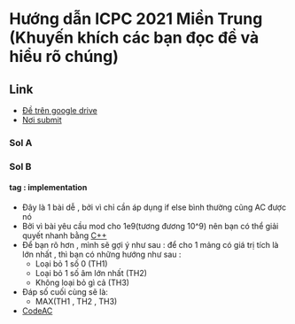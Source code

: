 ﻿# Hướng dẫn ICPC 2021 Miền Trung (Khuyến khích các bạn đọc đề và hiểu rõ chúng)

## Link
* [Đề trên google drive](https://drive.google.com/drive/folders/1VNTlFeD6VBEb2JIwNzEntjIBU6_EBA9W)
* [Nơi submit](https://oj.vnoi.info/contest/icpc21_mt)

### Sol A

### Sol B 
#### tag : implementation 
* Đây là 1 bài dễ , bởi vì chỉ cần áp dụng if else bình thường cũng AC được nó
* Bởi vì bài yêu cầu mod cho 1e9(tương đương 10^9) nên bạn có thể giải quyết nhanh bằng [C++](https://vi.wikipedia.org/wiki/C%2B%2B)
* Để bạn rõ hơn , mình sẽ gợi ý như sau : để cho 1 mảng có giá trị tích là lớn nhất , thì
bạn có những hướng như sau :
	* Loại bỏ 1 số 0 (TH1)
	* Loại bỏ 1 số âm lớn nhất (TH2)
	* Không loại bỏ gì cả (TH3) 
* Đáp số cuối cùng sẽ là:
	* MAX(TH1 , TH2 , TH3)
* [CodeAC](https://github.com/tryCod3/SOL_ICPC/blob/master/Code/B.cpp)